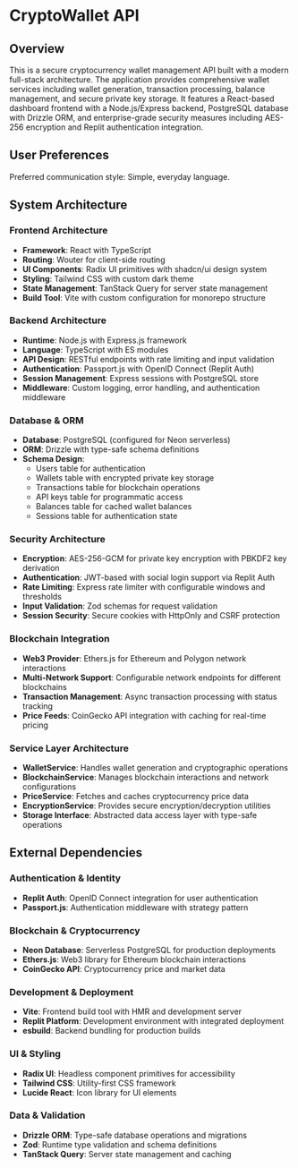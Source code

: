 # CryptoWallet API

## Overview

This is a secure cryptocurrency wallet management API built with a modern full-stack architecture. The application provides comprehensive wallet services including wallet generation, transaction processing, balance management, and secure private key storage. It features a React-based dashboard frontend with a Node.js/Express backend, PostgreSQL database with Drizzle ORM, and enterprise-grade security measures including AES-256 encryption and Replit authentication integration.

## User Preferences

Preferred communication style: Simple, everyday language.

## System Architecture

### Frontend Architecture
- **Framework**: React with TypeScript
- **Routing**: Wouter for client-side routing
- **UI Components**: Radix UI primitives with shadcn/ui design system
- **Styling**: Tailwind CSS with custom dark theme
- **State Management**: TanStack Query for server state management
- **Build Tool**: Vite with custom configuration for monorepo structure

### Backend Architecture
- **Runtime**: Node.js with Express.js framework
- **Language**: TypeScript with ES modules
- **API Design**: RESTful endpoints with rate limiting and input validation
- **Authentication**: Passport.js with OpenID Connect (Replit Auth)
- **Session Management**: Express sessions with PostgreSQL store
- **Middleware**: Custom logging, error handling, and authentication middleware

### Database & ORM
- **Database**: PostgreSQL (configured for Neon serverless)
- **ORM**: Drizzle with type-safe schema definitions
- **Schema Design**: 
  - Users table for authentication
  - Wallets table with encrypted private key storage
  - Transactions table for blockchain operations
  - API keys table for programmatic access
  - Balances table for cached wallet balances
  - Sessions table for authentication state

### Security Architecture
- **Encryption**: AES-256-GCM for private key encryption with PBKDF2 key derivation
- **Authentication**: JWT-based with social login support via Replit Auth
- **Rate Limiting**: Express rate limiter with configurable windows and thresholds
- **Input Validation**: Zod schemas for request validation
- **Session Security**: Secure cookies with HttpOnly and CSRF protection

### Blockchain Integration
- **Web3 Provider**: Ethers.js for Ethereum and Polygon network interactions
- **Multi-Network Support**: Configurable network endpoints for different blockchains
- **Transaction Management**: Async transaction processing with status tracking
- **Price Feeds**: CoinGecko API integration with caching for real-time pricing

### Service Layer Architecture
- **WalletService**: Handles wallet generation and cryptographic operations
- **BlockchainService**: Manages blockchain interactions and network configurations  
- **PriceService**: Fetches and caches cryptocurrency price data
- **EncryptionService**: Provides secure encryption/decryption utilities
- **Storage Interface**: Abstracted data access layer with type-safe operations

## External Dependencies

### Authentication & Identity
- **Replit Auth**: OpenID Connect integration for user authentication
- **Passport.js**: Authentication middleware with strategy pattern

### Blockchain & Cryptocurrency
- **Neon Database**: Serverless PostgreSQL for production deployments
- **Ethers.js**: Web3 library for Ethereum blockchain interactions
- **CoinGecko API**: Cryptocurrency price and market data

### Development & Deployment
- **Vite**: Frontend build tool with HMR and development server
- **Replit Platform**: Development environment with integrated deployment
- **esbuild**: Backend bundling for production builds

### UI & Styling
- **Radix UI**: Headless component primitives for accessibility
- **Tailwind CSS**: Utility-first CSS framework
- **Lucide React**: Icon library for UI elements

### Data & Validation
- **Drizzle ORM**: Type-safe database operations and migrations
- **Zod**: Runtime type validation and schema definitions
- **TanStack Query**: Server state management and caching
